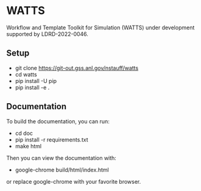 # WATTS

Workflow and Template Toolkit for Simulation (WATTS) under development supported by LDRD-2022-0046.

## Setup

- git clone https://git-out.gss.anl.gov/nstauff/watts
- cd watts
- pip install -U pip
- pip install -e .

## Documentation

To build the documentation, you can run:
- cd doc
- pip install -r requirements.txt
- make html

Then you can view the documentation with:
- google-chrome build/html/index.html

or replace google-chrome with your favorite browser.
